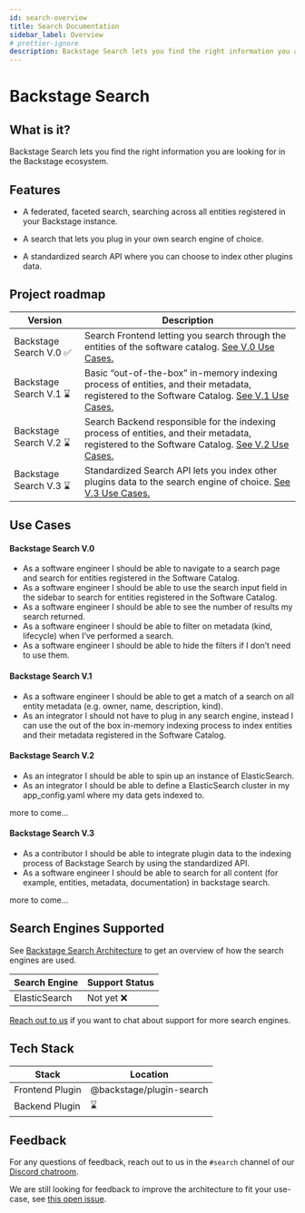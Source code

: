 ```yaml
---
id: search-overview
title: Search Documentation
sidebar_label: Overview
# prettier-ignore
description: Backstage Search lets you find the right information you are looking for in the Backstage ecosystem.
---
```


# Backstage Search

## What is it?

Backstage Search lets you find the right information you are looking for in the
Backstage ecosystem.

## Features

- A federated, faceted search, searching across all entities registered in your
  Backstage instance.

- A search that lets you plug in your own search engine of choice.

- A standardized search API where you can choose to index other plugins data.

## Project roadmap

| Version                 | Description                                                                                                                                                         |
| ----------------------- | ------------------------------------------------------------------------------------------------------------------------------------------------------------------- |
| Backstage Search V.0 ✅ | Search Frontend letting you search through the entities of the software catalog. [See V.0 Use Cases.](#backstage-search-v0)                                         |
| Backstage Search V.1 ⌛ | Basic “out-of-the-box” in-memory indexing process of entities, and their metadata, registered to the Software Catalog. [See V.1 Use Cases.](#backstage-search-v1)   |
| Backstage Search V.2 ⌛ | Search Backend responsible for the indexing process of entities, and their metadata, registered to the Software Catalog. [See V.2 Use Cases.](#backstage-search-v2) |
| Backstage Search V.3 ⌛ | Standardized Search API lets you index other plugins data to the search engine of choice. [See V.3 Use Cases.](#backstage-search-v3)                                |

## Use Cases

#### Backstage Search V.0

- As a software engineer I should be able to navigate to a search page and
  search for entities registered in the Software Catalog.
- As a software engineer I should be able to use the search input field in the
  sidebar to search for entities registered in the Software Catalog.
- As a software engineer I should be able to see the number of results my search
  returned.
- As a software engineer I should be able to filter on metadata (kind,
  lifecycle) when I’ve performed a search.
- As a software engineer I should be able to hide the filters if I don’t need to
  use them.

#### Backstage Search V.1

- As a software engineer I should be able to get a match of a search on all
  entity metadata (e.g. owner, name, description, kind).
- As an integrator I should not have to plug in any search engine, instead I can
  use the out of the box in-memory indexing process to index entities and their
  metadata registered in the Software Catalog.

#### Backstage Search V.2

- As an integrator I should be able to spin up an instance of ElasticSearch.
- As an integrator I should be able to define a ElasticSearch cluster in my
  app_config.yaml where my data gets indexed to.

more to come...

#### Backstage Search V.3

- As a contributor I should be able to integrate plugin data to the indexing
  process of Backstage Search by using the standardized API.
- As a software engineer I should be able to search for all content (for
  example, entities, metadata, documentation) in backstage search.

more to come...

## Search Engines Supported

See [Backstage Search Architecture](architecture.md) to get an overview of how
the search engines are used.

| Search Engine | Support Status |
| ------------- | -------------- |
| ElasticSearch | Not yet ❌     |

[Reach out to us](#feedback) if you want to chat about support for more search
engines.

## Tech Stack

| Stack           | Location                 |
| --------------- | ------------------------ |
| Frontend Plugin | @backstage/plugin-search |
| Backend Plugin  | ⌛                       |

## Feedback

For any questions of feedback, reach out to us in the `#search` channel of our
[Discord chatroom](https://github.com/backstage/backstage#community).

We are still looking for feedback to improve the architecture to fit your
use-case, see
[this open issue](https://github.com/backstage/backstage/issues/4078).
